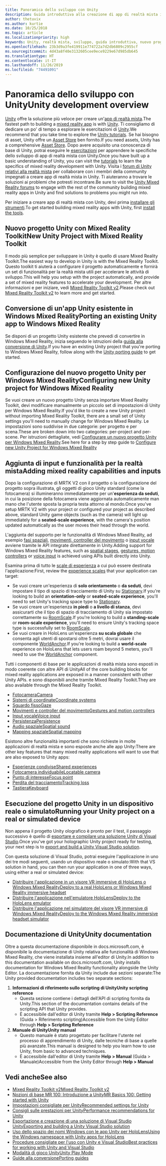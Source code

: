 ```yaml
---
title: Panoramica dello sviluppo con Unity
description: Guida introduttiva alla creazione di app di realtà mista in Unity.
author: thetuvix
ms.author: kurtie
ms.date: 10/25/2018
ms.topic: article
ms.localizationpriority: high
keywords: Unity, realtà mista, sviluppo, guida introduttiva, nuovo progetto, conversione, funzionalità, fotocamera, simulazione, emulazione, documentazione
ms.openlocfilehash: 23b3d9a3fe419911e774722a7d2db6809c2955cf
ms.sourcegitcommit: 4d43a8f40e3132605cee9ece9229e67d985db645
ms.translationtype: HT
ms.contentlocale: it-IT
ms.lasthandoff: 11/26/2019
ms.locfileid: "74491091"
---
```

# <a name="unity-development-overview"></a><span data-ttu-id="fc180-104">Panoramica dello sviluppo con Unity</span><span class="sxs-lookup"><span data-stu-id="fc180-104">Unity development overview</span></span>

<span data-ttu-id="fc180-105">[Unity](https://unity.com) offre la soluzione più veloce per creare un'[app di realtà mista](app-views.md).</span><span class="sxs-lookup"><span data-stu-id="fc180-105">The fastest path to building a [mixed reality app](app-views.md) is with [Unity](https://unity.com).</span></span> <span data-ttu-id="fc180-106">Ti consigliamo di dedicare un po' di tempo a esplorare le esercitazioni di [Unity](https://unity3d.com/learn/tutorials).</span><span class="sxs-lookup"><span data-stu-id="fc180-106">We recommend that you take time to explore the [Unity tutorials](https://unity3d.com/learn/tutorials).</span></span> <span data-ttu-id="fc180-107">Se hai bisogno di asset, Unity offre un [Asset Store](https://www.assetstore.unity3d.com/) ben fornito.</span><span class="sxs-lookup"><span data-stu-id="fc180-107">If you need assets, Unity has a comprehensive [Asset Store](https://www.assetstore.unity3d.com/).</span></span> <span data-ttu-id="fc180-108">Dopo avere acquisito una conoscenza di base di Unity, potrai eseguire le [esercitazioni](tutorials.md) per apprendere le specifiche dello sviluppo di app di realtà mista con Unity.</span><span class="sxs-lookup"><span data-stu-id="fc180-108">Once you have built up a basic understanding of Unity, you can visit the [tutorials](tutorials.md) to learn the specifics of mixed reality development with Unity.</span></span> <span data-ttu-id="fc180-109">Visita i [forum di Unity relativi alla realtà mista](https://forum.unity3d.com/forums/hololens.102/) per collaborare con i membri della community impegnati a creare app di realtà mista in Unity. Ti aiuteranno a trovare le soluzioni ai problemi che potresti incontrare.</span><span class="sxs-lookup"><span data-stu-id="fc180-109">Be sure to visit the [Unity Mixed Reality forums](https://forum.unity3d.com/forums/hololens.102/) to engage with the rest of the community building mixed reality apps in Unity and find solutions to problems you might run into.</span></span>

<span data-ttu-id="fc180-110">Per iniziare a creare app di realtà mista con Unity, devi prima [installare gli strumenti](install-the-tools.md).</span><span class="sxs-lookup"><span data-stu-id="fc180-110">To get started building mixed reality apps with Unity, first [install the tools](install-the-tools.md).</span></span> 

## <a name="new-unity-project-with-mixed-reality-toolkit"></a><span data-ttu-id="fc180-111">Nuovo progetto Unity con Mixed Reality Toolkit</span><span class="sxs-lookup"><span data-stu-id="fc180-111">New Unity Project with Mixed Reality Toolkit</span></span> 

<span data-ttu-id="fc180-112">Il modo più semplice per sviluppare in Unity è quello di usare Mixed Reality Toolkit.</span><span class="sxs-lookup"><span data-stu-id="fc180-112">The easiest way to develop in Unity is with the Mixed Reality Toolkit.</span></span> <span data-ttu-id="fc180-113">Questo toolkit ti aiuterà a configurare il progetto automaticamente e fornirà un set di funzionalità per la realtà mista utili per accelerare le attività di sviluppo.</span><span class="sxs-lookup"><span data-stu-id="fc180-113">This will help you setup with the project automatically, and provide a set of mixed reality features to accelerate your development.</span></span> <span data-ttu-id="fc180-114">Per altre informazioni e per iniziare, vedi [Mixed Reality Toolkit v2](mrtk-getting-started.md).</span><span class="sxs-lookup"><span data-stu-id="fc180-114">Please check out [Mixed Reality Toolkit v2](mrtk-getting-started.md) to learn more and get started.</span></span> 

## <a name="porting-an-existing-unity-app-to-windows-mixed-reality"></a><span data-ttu-id="fc180-115">Conversione di un'app Unity esistente in Windows Mixed Reality</span><span class="sxs-lookup"><span data-stu-id="fc180-115">Porting an existing Unity app to Windows Mixed Reality</span></span>

<span data-ttu-id="fc180-116">Se disponi di un progetto Unity esistente che prevedi di convertire in Windows Mixed Reality, inizia seguendo le istruzioni della [guida alla conversione di Unity](porting-guides.md).</span><span class="sxs-lookup"><span data-stu-id="fc180-116">If you have an existing Unity project that you're porting to Windows Mixed Reality, follow along with the [Unity porting guide](porting-guides.md) to get started.</span></span>

## <a name="configuring-new-unity-project-for-windows-mixed-reality"></a><span data-ttu-id="fc180-117">Configurazione del nuovo progetto Unity per Windows Mixed Reality</span><span class="sxs-lookup"><span data-stu-id="fc180-117">Configuring new Unity project for Windows Mixed Reality</span></span>

<span data-ttu-id="fc180-118">Se vuoi creare un nuovo progetto Unity senza importare Mixed Reality Toolkit, devi modificare manualmente un piccolo set di impostazioni di Unity per Windows Mixed Reality.</span><span class="sxs-lookup"><span data-stu-id="fc180-118">If you'd like to create a new Unity project without importing Mixed Reality Toolkit, there are a small set of Unity settings you'll need to manually change for Windows Mixed Reality.</span></span> <span data-ttu-id="fc180-119">Le impostazioni sono suddivise in due categorie: per progetto e per scena.</span><span class="sxs-lookup"><span data-stu-id="fc180-119">These are broken down into two categories: per-project and per-scene.</span></span> <span data-ttu-id="fc180-120">Per istruzioni dettagliate, vedi [Configurare un nuovo progetto Unity per Windows Mixed Reality](Configure-Unity-Project.md).</span><span class="sxs-lookup"><span data-stu-id="fc180-120">See here for a step by step guide to [Configure new Unity Project for Windows Mixed Reality](Configure-Unity-Project.md)</span></span>

## <a name="adding-mixed-reality-capabilities-and-inputs"></a><span data-ttu-id="fc180-121">Aggiunta di input e funzionalità per la realtà mista</span><span class="sxs-lookup"><span data-stu-id="fc180-121">Adding mixed reality capabilities and inputs</span></span>

<span data-ttu-id="fc180-122">Dopo la configurazione di MRTK V2 con il progetto o la configurazione del progetto sopra illustrata, gli oggetti di gioco Unity standard (come la fotocamera) si illumineranno immediatamente per un'**esperienza da seduti**, in cui la posizione della fotocamera viene aggiornata automaticamente man mano che l'utente sposta la propria testa attorno al mondo.</span><span class="sxs-lookup"><span data-stu-id="fc180-122">Once you've setup MRTK V2 with your project or configured your project as described above, standard Unity game objects (such as the camera) will light up immediately for a **seated-scale experience**, with the camera's position updated automatically as the user moves their head through the world.</span></span>

<span data-ttu-id="fc180-123">L'aggiunta del supporto per le funzionalità di Windows Mixed Reality, ad esempio [fasi spaziali](coordinate-systems.md#spatial-coordinate-systems), [movimenti, controller del movimento](gestures-and-motion-controllers-in-unity.md) o [input vocale](voice-input-in-unity.md) avviene tramite le API integrate direttamente in Unity.</span><span class="sxs-lookup"><span data-stu-id="fc180-123">Adding support for Windows Mixed Reality features, such as [spatial stages](coordinate-systems.md#spatial-coordinate-systems), [gestures, motion controllers](gestures-and-motion-controllers-in-unity.md) or [voice input](voice-input-in-unity.md) is achieved using APIs built directly into Unity.</span></span> 

<span data-ttu-id="fc180-124">Esamina prima di tutto le [scale di esperienza](coordinate-systems.md) a cui può essere destinata l'applicazione:</span><span class="sxs-lookup"><span data-stu-id="fc180-124">First, review the [experience scales](coordinate-systems.md) that your application can target:</span></span>
* <span data-ttu-id="fc180-125">Se vuoi creare un'esperienza di **solo orientamento** o **da seduti**, devi impostare il tipo di spazio di tracciamento di Unity su [Stationary](coordinate-systems-in-unity.md#building-an-orientation-only-or-seated-scale-experience).</span><span class="sxs-lookup"><span data-stu-id="fc180-125">If you're looking to build an **orientation-only** or **seated-scale experience**, you'll need to set Unity's tracking space type to [Stationary](coordinate-systems-in-unity.md#building-an-orientation-only-or-seated-scale-experience).</span></span>
* <span data-ttu-id="fc180-126">Se vuoi creare un'esperienza **in piedi** o **a livello di stanza**, devi assicurarti che il tipo di spazio di tracciamento di Unity sia impostato correttamente su [RoomScale](coordinate-systems-in-unity.md#building-an-orientation-only-or-seated-scale-experience).</span><span class="sxs-lookup"><span data-stu-id="fc180-126">If you're looking to build a **standing-scale** or **room-scale experience**, you'll need to ensure Unity's tracking space type is successfully set to [RoomScale](coordinate-systems-in-unity.md#building-an-orientation-only-or-seated-scale-experience).</span></span>
* <span data-ttu-id="fc180-127">Se vuoi creare in HoloLens un'esperienza **su scala globale** che consenta agli utenti di spostarsi oltre 5 metri, dovrai usare il componente [WorldAnchor](coordinate-systems-in-unity.md#building-a-world-scale-experience).</span><span class="sxs-lookup"><span data-stu-id="fc180-127">If you're looking to build a **world-scale** experience on HoloLens that lets users roam beyond 5 meters, you'll need to use the [WorldAnchor](coordinate-systems-in-unity.md#building-a-world-scale-experience) component.</span></span>

<span data-ttu-id="fc180-128">Tutti i componenti di base per le applicazioni di realtà mista sono esposti in modo coerente con altre API di Unity</span><span class="sxs-lookup"><span data-stu-id="fc180-128">All of the core building blocks for mixed reality applications are exposed in a manner consistent with other Unity APIs.</span></span> <span data-ttu-id="fc180-129">e sono disponibili anche tramite Mixed Reality Toolkit.</span><span class="sxs-lookup"><span data-stu-id="fc180-129">They are also available through the Mixed Reality Toolkit.</span></span>
* [<span data-ttu-id="fc180-130">Fotocamera</span><span class="sxs-lookup"><span data-stu-id="fc180-130">Camera</span></span>](camera-in-unity.md)
* [<span data-ttu-id="fc180-131">Sistemi di coordinate</span><span class="sxs-lookup"><span data-stu-id="fc180-131">Coordinate systems</span></span>](coordinate-systems-in-unity.md)
* [<span data-ttu-id="fc180-132">Sguardo fisso</span><span class="sxs-lookup"><span data-stu-id="fc180-132">Gaze</span></span>](gaze-in-unity.md)
* [<span data-ttu-id="fc180-133">Movimenti e controller del movimento</span><span class="sxs-lookup"><span data-stu-id="fc180-133">Gestures and motion controllers</span></span>](gestures-and-motion-controllers-in-unity.md)
* [<span data-ttu-id="fc180-134">Input vocale</span><span class="sxs-lookup"><span data-stu-id="fc180-134">Voice input</span></span>](voice-input-in-unity.md)
* [<span data-ttu-id="fc180-135">Persistenza</span><span class="sxs-lookup"><span data-stu-id="fc180-135">Persistence</span></span>](persistence-in-unity.md)
* [<span data-ttu-id="fc180-136">Audio spaziale</span><span class="sxs-lookup"><span data-stu-id="fc180-136">Spatial sound</span></span>](spatial-sound-in-unity.md)
* [<span data-ttu-id="fc180-137">Mapping spaziale</span><span class="sxs-lookup"><span data-stu-id="fc180-137">Spatial mapping</span></span>](spatial-mapping-in-unity.md)

<span data-ttu-id="fc180-138">Esistono altre funzionalità importanti che sono richieste in molte applicazioni di realtà mista e sono esposte anche alle app Unity:</span><span class="sxs-lookup"><span data-stu-id="fc180-138">There are other key features that many mixed reality applications will want to use that are also exposed to Unity apps:</span></span>
* [<span data-ttu-id="fc180-139">Esperienze condivise</span><span class="sxs-lookup"><span data-stu-id="fc180-139">Shared experiences</span></span>](shared-experiences-in-unity.md)
* [<span data-ttu-id="fc180-140">Fotocamera individuabile</span><span class="sxs-lookup"><span data-stu-id="fc180-140">Locatable camera</span></span>](locatable-camera-in-unity.md)
* [<span data-ttu-id="fc180-141">Punto di interesse</span><span class="sxs-lookup"><span data-stu-id="fc180-141">Focus point</span></span>](focus-point-in-unity.md)
* [<span data-ttu-id="fc180-142">Perdita del tracciamento</span><span class="sxs-lookup"><span data-stu-id="fc180-142">Tracking loss</span></span>](tracking-loss-in-unity.md)
* [<span data-ttu-id="fc180-143">Tastiera</span><span class="sxs-lookup"><span data-stu-id="fc180-143">Keyboard</span></span>](keyboard-input-in-unity.md)

## <a name="running-your-unity-project-on-a-real-or-simulated-device"></a><span data-ttu-id="fc180-144">Esecuzione del progetto Unity in un dispositivo reale o simulato</span><span class="sxs-lookup"><span data-stu-id="fc180-144">Running your Unity project on a real or simulated device</span></span>

<span data-ttu-id="fc180-145">Non appena il progetto Unity olografico è pronto per il test, il passaggio successivo è quello di [esportare e compilare una soluzione Unity di Visual Studio](exporting-and-building-a-unity-visual-studio-solution.md).</span><span class="sxs-lookup"><span data-stu-id="fc180-145">Once you've got your holographic Unity project ready for testing, your next step is to [export and build a Unity Visual Studio solution](exporting-and-building-a-unity-visual-studio-solution.md).</span></span>

<span data-ttu-id="fc180-146">Con questa soluzione di Visual Studio, potrai eseguire l'applicazione in uno dei tre modi seguenti, usando un dispositivo reale o simulato:</span><span class="sxs-lookup"><span data-stu-id="fc180-146">With that VS solution in hand, you can then run your application in one of three ways, using either a real or simulated device:</span></span>
* [<span data-ttu-id="fc180-147">Distribuire l'applicazione in un visore VR immersive di HoloLens o Windows Mixed Reality</span><span class="sxs-lookup"><span data-stu-id="fc180-147">Deploy to a real HoloLens or Windows Mixed Reality immersive headset</span></span>](using-visual-studio.md)
* [<span data-ttu-id="fc180-148">Distribuire l'applicazione nell'emulatore HoloLens</span><span class="sxs-lookup"><span data-stu-id="fc180-148">Deploy to the HoloLens emulator</span></span>](using-the-hololens-emulator.md)
* [<span data-ttu-id="fc180-149">Distribuire l'applicazione nel simulatore del visore VR immersive di Windows Mixed Reality</span><span class="sxs-lookup"><span data-stu-id="fc180-149">Deploy to the Windows Mixed Reality immersive headset simulator</span></span>](using-the-windows-mixed-reality-simulator.md)

## <a name="unity-documentation"></a><span data-ttu-id="fc180-150">Documentazione di Unity</span><span class="sxs-lookup"><span data-stu-id="fc180-150">Unity documentation</span></span>

<span data-ttu-id="fc180-151">Oltre a questa documentazione disponibile in docs.microsoft.com, è disponibile la documentazione di Unity relativa alle funzionalità di Windows Mixed Reality, che viene installata insieme all'editor di Unity.</span><span class="sxs-lookup"><span data-stu-id="fc180-151">In addition to this documentation available on docs.microsoft.com, Unity installs documentation for Windows Mixed Reality functionality alongside the Unity Editor.</span></span> <span data-ttu-id="fc180-152">La documentazione fornita da Unity include due sezioni separate:</span><span class="sxs-lookup"><span data-stu-id="fc180-152">The Unity provided documentation includes two separate sections:</span></span>
1. <span data-ttu-id="fc180-153">**Informazioni di riferimento sullo scripting di Unity**</span><span class="sxs-lookup"><span data-stu-id="fc180-153">**Unity scripting reference**</span></span>
    * <span data-ttu-id="fc180-154">Questa sezione contiene i dettagli dell'API di scripting fornita da Unity.</span><span class="sxs-lookup"><span data-stu-id="fc180-154">This section of the documentation contains details of the scripting API that Unity provides.</span></span>
    * <span data-ttu-id="fc180-155">È accessibile dall'editor di Unity tramite **Help > Scripting Reference** (Guida > Riferimento scripting)</span><span class="sxs-lookup"><span data-stu-id="fc180-155">Accessible from the Unity Editor through **Help > Scripting Reference**</span></span>
2. <span data-ttu-id="fc180-156">**Manuale di Unity**</span><span class="sxs-lookup"><span data-stu-id="fc180-156">**Unity manual**</span></span>
    * <span data-ttu-id="fc180-157">Questo manuale è stato progettato per facilitare l'utente nel processo di apprendimento di Unity, dalle tecniche di base a quelle più avanzate.</span><span class="sxs-lookup"><span data-stu-id="fc180-157">This manual is designed to help you learn how to use Unity, from basic to advanced techniques.</span></span>
    * <span data-ttu-id="fc180-158">È accessibile dall'editor di Unity tramite **Help > Manual** (Guida > Manuale)</span><span class="sxs-lookup"><span data-stu-id="fc180-158">Accessible from the Unity Editor through **Help > Manual**</span></span>

## <a name="see-also"></a><span data-ttu-id="fc180-159">Vedi anche</span><span class="sxs-lookup"><span data-stu-id="fc180-159">See also</span></span>
* [<span data-ttu-id="fc180-160">Mixed Reality Toolkit v2</span><span class="sxs-lookup"><span data-stu-id="fc180-160">Mixed Reality Toolkit v2</span></span>](mrtk-getting-started.md)
* [<span data-ttu-id="fc180-161">Nozioni di base MR 100: Introduzione a Unity</span><span class="sxs-lookup"><span data-stu-id="fc180-161">MR Basics 100: Getting started with Unity</span></span>](holograms-100.md)
* [<span data-ttu-id="fc180-162">Impostazioni consigliate per Unity</span><span class="sxs-lookup"><span data-stu-id="fc180-162">Recommended settings for Unity</span></span>](recommended-settings-for-unity.md)
* [<span data-ttu-id="fc180-163">Consigli sulle prestazioni per Unity</span><span class="sxs-lookup"><span data-stu-id="fc180-163">Performance recommendations for Unity</span></span>](performance-recommendations-for-unity.md)
* [<span data-ttu-id="fc180-164">Esportazione e creazione di una soluzione di Visual Studio Unity</span><span class="sxs-lookup"><span data-stu-id="fc180-164">Exporting and building a Unity Visual Studio solution</span></span>](exporting-and-building-a-unity-visual-studio-solution.md)
* [<span data-ttu-id="fc180-165">Uso dello spazio dei nomi Windows con le app Unity per HoloLens</span><span class="sxs-lookup"><span data-stu-id="fc180-165">Using the Windows namespace with Unity apps for HoloLens</span></span>](using-the-windows-namespace-with-unity-apps-for-hololens.md)
* [<span data-ttu-id="fc180-166">Procedure consigliate per l'uso con Unity e Visual Studio</span><span class="sxs-lookup"><span data-stu-id="fc180-166">Best practices for working with Unity and Visual Studio</span></span>](best-practices-for-working-with-unity-and-visual-studio.md)
* [<span data-ttu-id="fc180-167">Modalità di gioco Unity</span><span class="sxs-lookup"><span data-stu-id="fc180-167">Unity Play Mode</span></span>](unity-play-mode.md)
* [<span data-ttu-id="fc180-168">Guide alla conversione</span><span class="sxs-lookup"><span data-stu-id="fc180-168">Porting guides</span></span>](porting-guides.md)
